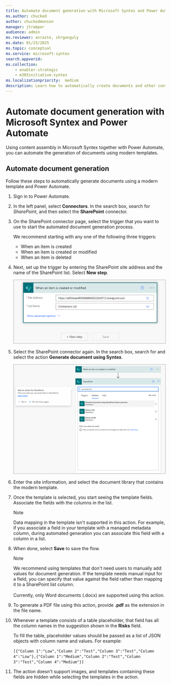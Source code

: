 ```yaml
---
title: Automate document generation with Microsoft Syntex and Power Automate
ms.author: chucked
author: chuckedmonson
manager: jtremper
audience: admin
ms.reviewer: anrasto, shrganguly
ms.date: 01/23/2025
ms.topic: conceptual
ms.service: microsoft-syntex
search.appverid:
ms.collection:
    - enabler-strategic
    - m365initiative-syntex
ms.localizationpriority:  medium
description: Learn how to automatically create documents and other content using Microsoft Syntex and Power Automate.
---
```


# Automate document generation with Microsoft Syntex and Power Automate

Using content assembly in Microsoft Syntex together with Power Automate, you can automate the generation of documents using modern templates.

## Automate document generation

Follow these steps to automatically generate documents using a modern template and Power Automate.

1. Sign in to Power Automate.

2. In the left panel, select **Connectors**. In the search box, search for *SharePoint*, and then select the **SharePoint** connector.

3. On the SharePoint connector page, select the trigger that you want to use to start the automated document generation process.

    We recommend starting with any one of the following three triggers:

    - When an item is created
    - When an item is created or modified
    - When an item is deleted

4. Next, set up the trigger by entering the SharePoint site address and the name of the SharePoint list. Select **New step**.

   ![Screenshot of the When a document is created or modified trigger showing a sample site address and site name.](../media/content-understanding/document-generation-trigger.png)

5. Select the SharePoint connector again. In the search box, search for and select the action **Generate document using Syntex**.

   ![Screenshot of the SharePoint connector Actions tab showing Generate document using Syntex action.](../media/content-understanding/document-generation-action.png)

6. Enter the site information, and select the document library that contains the modern template.

7. Once the template is selected, you start seeing the template fields. Associate the fields with the columns in the list.

    > [!NOTE]
    >Data mapping in the template isn't supported in this action. For example, if you associate a field in your template with a managed metadata column, during automated generation you can associate this field with a column in a list.

8. When done, select **Save** to save the flow.

    > [!NOTE]
    > We recommend using templates that don't need users to manually add values for document generation. If the template needs manual input for a field, you can specify that value against the field rather than mapping it to a SharePoint list column.<br><br>
    > Currently, only Word documents (.docx) are supported using this action.  

9. To generate a PDF file using this action, provide **.pdf** as the extension in the file name.

10. Whenever a template consists of a table placeholder, that field has all the column names in the suggestion shown in the **Risks** field.

    To fill the table, placeholder values should be passed as a list of JSON objects with column name and values. For example:

    `[{"Column 1":"Low","Column 2":"Test","Column 3":"Test","Column 4":"Low"},{"Column 1":"Medium","Column 2":"Test","Column 3":"Test","Column 4":"Medium"}]`

11. The action doesn't support images, and templates containing these fields are hidden while selecting the templates in the action.

